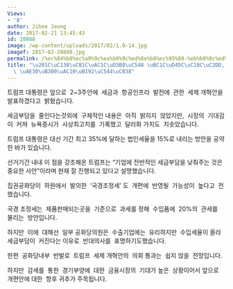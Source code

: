 ```yaml
---
Views:
- '8'
author: Jihee Jeong
date: 2017-02-21 13:45:43
id: 28888
image: /wp-content/uploads/2017/02/1.0-14.jpg
imagef: 2017-02-28888.jpg
permalink: /%ec%84%b8%ec%a0%9c%ea%b0%9c%ed%8e%b8%ec%95%88-%eb%b0%9c%ed%91%9c%ec%86%8c%ec%8b%9d-%ea%b0%90%ec%84%b8-%ea%b8%b0%eb%8c%80%ea%b0%90%eb%86%92%ec%95%84%ec%a0%b8/
title: "\u201C\uC138\uC81C\uAC1C\uD3B8\uC548 \uBC1C\uD45C\uC18C\uC2DD, \uAC10\uC138\
  \ \uAE30\uB300\uAC10\uB192\uC544\uC838"
---
```


트럼프 대통령은 앞으로  2~3주안에  세금과  항공인프라  발전에  관한  세제 개혁안을  발표하겠다고  밝혔습니다.

세금부담을  줄인다는것외에  구체적인 내용은  아직  밝히지  않았지만,  시장의  기대감이  커져  뉴욕증시가  사상최고치를  기록했고  달러화 가치도  치솟았습니다.

트럼프 대통령은 대선 기간 최고 35%에 달하는 법인세율을 15%로 내리는 방안을 공약한 바가 있습니다.

선거기간 내내 이 점을 강조해온 트럼프는 “기업에 전반적인 세금부담을 낮춰주는 것은 중요한 사안”이라며 현재 잘 진행되고 있다고 설명했습니다.

집권공화당이  하원에서  발의한  ‘국경조정세’ 도  개편에  반영될  가능성이  높다고  전했습니다.

국경 조정세는  제품판매되는곳을  기준으로  과세를 정해  수입품에  20%의  관세를  물리는  방안입니다.

하지만  이에  대해선  일부 공화당의원은  수출기업에는  유리하지만  수입세율이 올라 세금부담이  커진다는 이유로  반대의사를  표명하기도했습니다.

한편  공화당내부  반발로  트럼프  세제 개혁안의  의회 통과는  쉽지 않을  전망입니다.

하지만  감세를  통한  경기부양에  대한  금융시장의  기대가 높은  상황이어서 앞으로  개편안에 대한  향후 귀추가 주목됩니다.

&nbsp;